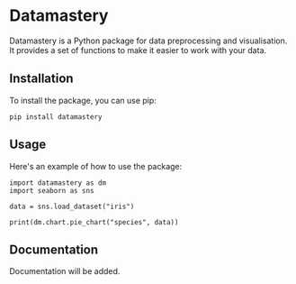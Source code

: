 # Datamastery

Datamastery is a Python package for data preprocessing and visualisation. It provides a set of functions to make it easier to work with your data.

## Installation

To install the package, you can use pip:

```
pip install datamastery
```

## Usage

Here's an example of how to use the package:

```
import datamastery as dm
import seaborn as sns

data = sns.load_dataset("iris")

print(dm.chart.pie_chart("species", data))
```

## Documentation

Documentation will be added.